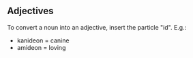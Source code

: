 ## Adjectives
To convert a noun into an adjective, insert the particle "id". E.g.:
- kanideon = canine
- amideon = loving
